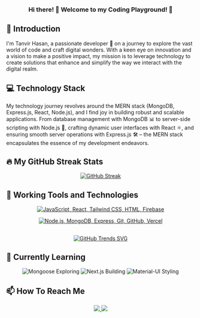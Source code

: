 <h3 align="center">
  Hi there! 👋 Welcome to my Coding Playground! 🚀
</h3>

## 👋 Introduction


<p >
   I'm Tanvir Hasan, a passionate developer 🚀 on a journey to explore the vast world of code and craft digital wonders. With a keen eye on innovation and a vision to make a positive impact, my mission is to leverage technology to create solutions that enhance and simplify the way we interact with the digital realm.
</p>

## 💻 Technology Stack

<p >
  My technology journey revolves around the MERN stack (MongoDB, Express.js, React, Node.js), and I find joy in building robust and scalable applications. From database management with MongoDB 📊 to server-side scripting with Node.js 🚀, crafting dynamic user interfaces with React ⚛️, and ensuring smooth server operations with Express.js 🛠️ – the MERN stack encapsulates the essence of my development endeavors.
</p>




## 🔥 My GitHub Streak Stats

<div align='center'>

[![GitHub Streak](https://github-readme-streak-stats.herokuapp.com?user=FSD-Tanvir&theme=blue-navy&border_radius=8)](https://git.io/streak-stats)

</div>

##

## 🚀 Working Tools and Technologies

<div align="center">
  <p>
    <a  href="#">
      <img src="https://skillicons.dev/icons?i=js,react,tailwind,css,html,firebase" alt="JavaScript, React, Tailwind CSS, HTML, Firebase" />
    </a>
  </p>

  <p>
    <a  href="#">
      <img src="https://skillicons.dev/icons?i=nodejs,mongodb,express,git,github,vercel" alt="Node.js, MongoDB, Express, Git, GitHub, Vercel" />
    </a>
  </p>

</div>

##

<div align='center'>

[![GitHub Trends SVG](https://api.githubtrends.io/user/svg/FSD-Tanvir/langs?time_range=one_year&compact=True&theme=bright_lights)](https://githubtrends.io)

</div>

##

## 🌱 Currently Learning

<div align="center">
  <p>
    <img src="https://img.shields.io/badge/Mongoose-Exploring-880000?style=for-the-badge&logo=node.js&logoColor=white" alt="Mongoose Exploring" />
    <img src="https://img.shields.io/badge/Next.js-Building-000000?style=for-the-badge&logo=next.js&logoColor=white" alt="Next.js Building" />
    <img src="https://img.shields.io/badge/Material--UI-Styling-0081CB?style=for-the-badge&logo=material-ui&logoColor=white" alt="Material-UI Styling" />
  </p>
</div>

##

## 📫 How To Reach Me

<div align="center">
  <a href="https://www.linkedin.com/in/fsd-tanvir">
    <img src="https://img.shields.io/badge/LinkedIn-Connect-blue?logo=linkedin" />
  </a>
  
  <a href="mailto:tanvirfsd1@gmail.com">
    <img src="https://img.shields.io/badge/Email-Send%20a%20Message-red?logo=gmail" />
  </a>
</div>

##

<!--
**FSD-Tanvir/FSD-Tanvir** is a ✨ _special_ ✨ repository because its `README.md` (this file) appears on your GitHub profile.

Here are some ideas to get you started:


- 🔭 I’m currently working on ...
- 🌱 I’m currently learning ...
- 👯 I’m looking to collaborate on ...
- 🤔 I’m looking for help with ...
- 💬 Ask me about ...
- 📫 How to reach me: ...
- 😄 Pronouns: ...
- ⚡ Fun fact: ...
-->
